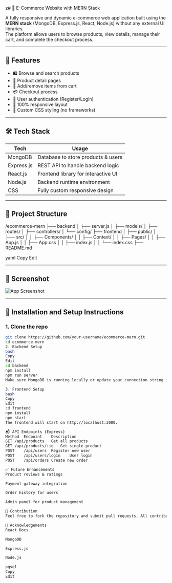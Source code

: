 z# 🛒 E-Commerce Website with MERN Stack

A fully responsive and dynamic e-commerce web application built using the **MERN stack** (MongoDB, Express.js, React, Node.js) without any external UI libraries.  
The platform allows users to browse products, view details, manage their cart, and complete the checkout process.

---

## 🚀 Features

- 🛍 Browse and search products
- 📄 Product detail pages
- 🛒 Add/remove items from cart
- 💳 Checkout process
- 🔐 User authentication (Register/Login)
- 📱 100% responsive layout
- 🎨 Custom CSS styling (no frameworks)

---

## 🛠 Tech Stack

| Tech       | Usage                                   |
|------------|------------------------------------------|
| MongoDB    | Database to store products & users       |
| Express.js | REST API to handle backend logic         |
| React.js   | Frontend library for interactive UI      |
| Node.js    | Backend runtime environment              |
| CSS        | Fully custom responsive design           |

---

## 📂 Project Structure

/ecommerce-mern
├── backend
│ ├── server.js
│ ├── models/
│ ├── routes/
│ ├── controllers/
│ └── config/
├── frontend
│ ├── public/
│ ├── src/
│ │ ├── Components/
│ │ ├── Context/
│ │ ├── Pages/
│ │ ├── App.js
│ │ ├── App.css
│ │ ├── index.js
│ │ └── index.css
├── README.md

yaml
Copy
Edit

---

## 📸 Screenshot

![App Screenshot](./Screenshot.png)

---

## 🔧 Installation and Setup Instructions

### 1. Clone the repo

```bash
git clone https://github.com/your-username/ecommerce-mern.git
cd ecommerce-mern
2. Backend Setup
bash
Copy
Edit
cd backend
npm install
npm run server
Make sure MongoDB is running locally or update your connection string in config file.

3. Frontend Setup
bash
Copy
Edit
cd frontend
npm install
npm start
The frontend will start on http://localhost:3000.

📬 API Endpoints (Express)
Method	Endpoint	Description
GET	/api/products	Get all products
GET	/api/products/:id	Get single product
POST	/api/users	Register new user
POST	/api/users/login	User login
POST	/api/orders	Create new order

✅ Future Enhancements
Product reviews & ratings

Payment gateway integration

Order history for users

Admin panel for product management

🤝 Contribution
Feel free to fork the repository and submit pull requests. All contributions are welcome!

🙌 Acknowledgements
React Docs

MongoDB

Express.js

Node.js

pgsql
Copy
Edit
